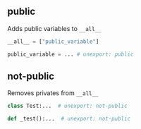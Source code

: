 ## public

Adds public variables to `__all__`

```python
__all__ = ["public_variable"]

public_variable = ... # unexport: public
```

## not-public

Removes privates from `__all__`

```python
class Test:...  # unexport: not-public

def _test():...  # unexport: not-public
```
